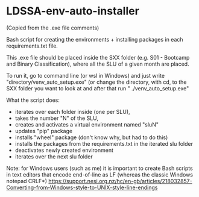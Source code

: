 # LDSSA-env-auto-installer

(Copied from the .exe file comments)

Bash script for creating the environments + installing packages in each 
requirements.txt file.

This .exe file should be placed inside the SXX folder (e.g. S01 - Bootcamp and Binary Classification),
where all the SLU of a given month are placed.

To run it, go to command line (or wsl in Windows) and just write "directory/venv_auto_setup.exe"
(or change the directory, with cd, to the SXX folder you want to look at and after that run " ./venv_auto_setup.exe"

What the script does:
- iterates over each folder inside (one per SLU),
- takes the number "N" of the SLU,
- creates and activates a virtual environment named "sluN"
- updates "pip" package
- installs "wheel" package (don't know why, but had to do this)
- installs the packages from the requirements.txt in the iterated slu folder
- deactivates newly created environment
- iterates over the next slu folder

Note: for Windows users (such as me) it is important to create Bash scripts in 
text editors that encode end-of-line as LF (whereas the classic Windows notepad CRLF*)
https://support.nesi.org.nz/hc/en-gb/articles/218032857-Converting-from-Windows-style-to-UNIX-style-line-endings
